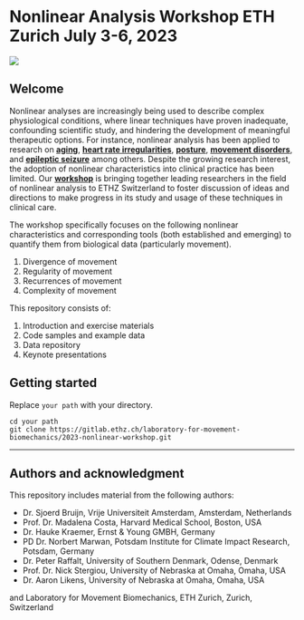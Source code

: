 # Nonlinear Analysis Workshop ETH Zurich July 3-6, 2023
![](Photos/FrontPage_Cropped.png)


 ## Welcome

Nonlinear analyses are increasingly being used to describe complex physiological conditions, where linear techniques have proven inadequate, confounding scientific study, and hindering the development of meaningful therapeutic options. For instance, nonlinear analysis has been applied to research on [**aging**](https://pubmed.ncbi.nlm.nih.gov/11875196/), [**heart rate irregularities**](https://www.ncbi.nlm.nih.gov/pmc/articles/PMC4801222/), [**posture**](https://pubmed.ncbi.nlm.nih.gov/16271008/), [**movement disorders**](https://pubmed.ncbi.nlm.nih.gov/32655400/), and [**epileptic seizure**](https://pubmed.ncbi.nlm.nih.gov/9771751/) among others. Despite the growing research interest, the adoption of nonlinear characteristics into clinical practice has been limited. Our [**workshop**](https://nonlinearanalysis.ethz.ch/) is bringing together leading researchers in the field of nonlinear analysis to ETHZ Switzerland to foster discussion of ideas and directions to make progress in its study and usage of these techniques in clinical care.
 
The workshop specifically focuses on the following nonlinear characteristics and corresponding tools (both established and emerging) to quantify them from biological data (particularly movement).

1.	Divergence of movement
2.	Regularity of movement 
3.	Recurrences of movement
4.	Complexity of movement

This repository consists of:
1.	Introduction and exercise materials  
2.	Code samples and example data 
3.	Data repository
4.	Keynote presentations

## Getting started

Replace `your path` with your directory.

```
cd your path
git clone https://gitlab.ethz.ch/laboratory-for-movement-biomechanics/2023-nonlinear-workshop.git

```

***

## Authors and acknowledgment

This repository includes material from the following authors:

- Dr. Sjoerd Bruijn, Vrije Universiteit Amsterdam, Amsterdam, Netherlands
- Prof. Dr. Madalena Costa, Harvard Medical School, Boston, USA
- Dr. Hauke Kraemer, Ernst & Young GMBH, Germany
- PD Dr. Norbert Marwan, Potsdam Institute for Climate Impact Research, Potsdam, Germany
- Dr. Peter Raffalt, University of Southern Denmark, Odense, Denmark
- Prof. Dr. Nick Stergiou, University of Nebraska at Omaha, Omaha, USA
- Dr. Aaron Likens, University of Nebraska at Omaha, Omaha, USA

and Laboratory for Movement Biomechanics, ETH Zurich, Zurich, Switzerland


